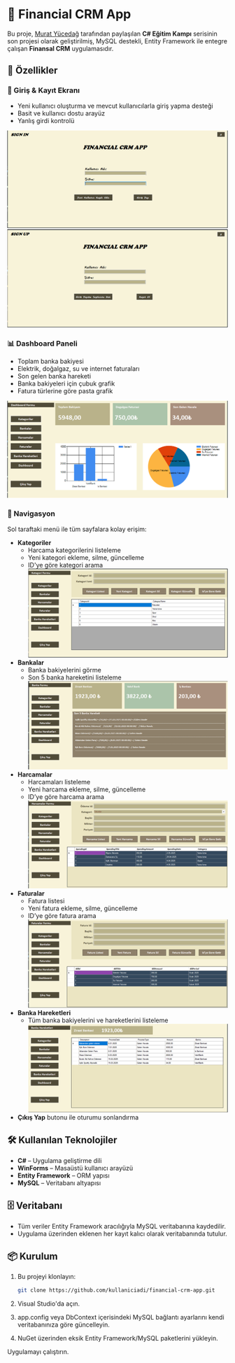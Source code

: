 # 💼 Financial CRM App

Bu proje, [Murat Yücedağ]([https://www.udemy.com/user/murat-yucedag/](https://www.youtube.com/playlist?list=PLKnjBHu2xXNPmFMvGKVHA_ijjrgUyNIXr)) tarafından paylaşılan **C# Eğitim Kampı** serisinin son projesi olarak geliştirilmiş, MySQL destekli, Entity Framework ile entegre çalışan **Finansal CRM** uygulamasıdır.

## 🚀 Özellikler

### 🔐 Giriş & Kayıt Ekranı
- Yeni kullanıcı oluşturma ve mevcut kullanıcılarla giriş yapma desteği
- Basit ve kullanıcı dostu arayüz
- Yanlış girdi kontrolü

![Login](images/signIn.PNG)
![Signup](images/signUp.PNG)

### 📊 Dashboard Paneli
- Toplam banka bakiyesi
- Elektrik, doğalgaz, su ve internet faturaları
- Son gelen banka hareketi
- Banka bakiyeleri için çubuk grafik
- Fatura türlerine göre pasta grafik

![Dashboard](images/dashboard.PNG)

### 🧭 Navigasyon
Sol taraftaki menü ile tüm sayfalara kolay erişim:
- **Kategoriler**
  - Harcama kategorilerini listeleme
  - Yeni kategori ekleme, silme, güncelleme
  - ID'ye göre kategori arama
  ![Kategoriler](images/categories.PNG)
- **Bankalar**
  - Banka bakiyelerini görme
  - Son 5 banka hareketini listeleme
  ![Bankalar](images/banks.PNG)  
- **Harcamalar**
  - Harcamaları listeleme
  - Yeni harcama ekleme, silme, güncelleme
  - ID’ye göre harcama arama
  ![Harcamalar](images/spendings.PNG)
- **Faturalar**
  - Fatura listesi
  - Yeni fatura ekleme, silme, güncelleme
  - ID’ye göre fatura arama
  ![Faturalar](images/bills.PNG)
- **Banka Hareketleri**
  - Tüm banka bakiyelerini ve hareketlerini listeleme
  ![Banka Hareketleri](images/bank-transactions.PNG)
- **Çıkış Yap** butonu ile oturumu sonlandırma
## 🛠️ Kullanılan Teknolojiler
- **C#** – Uygulama geliştirme dili
- **WinForms** – Masaüstü kullanıcı arayüzü
- **Entity Framework** – ORM yapısı
- **MySQL** – Veritabanı altyapısı

## 🗄️ Veritabanı
- Tüm veriler Entity Framework aracılığıyla MySQL veritabanına kaydedilir.
- Uygulama üzerinden eklenen her kayıt kalıcı olarak veritabanında tutulur.


## 📦 Kurulum
1. Bu projeyi klonlayın:
   ```bash
   git clone https://github.com/kullaniciadi/financial-crm-app.git
2. Visual Studio'da açın.

3. app.config veya DbContext içerisindeki MySQL bağlantı ayarlarını kendi veritabanınıza göre güncelleyin.

4. NuGet üzerinden eksik Entity Framework/MySQL paketlerini yükleyin.

Uygulamayı çalıştırın.   
